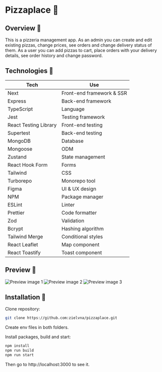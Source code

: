 # Pizzaplace 🍕

## Overview 📝

This is a pizzeria management app. As an admin you can create and edit existing pizzas, change prices, see orders and change delivery status of them. As a user you can add pizzas to cart, place orders with your delivery details, see order history and change password.

## Technologies 🔧

| Tech                  | Use                       |
| --------------------- | ------------------------- |
| Next                  | Front-end framework & SSR |
| Express               | Back-end framework        |
| TypeScript            | Language                  |
| Jest                  | Testing framework         |
| React Testing Library | Front-end testing         |
| Supertest             | Back-end testing          |
| MongoDB               | Database                  |
| Mongoose              | ODM                       |
| Zustand               | State management          |
| React Hook Form       | Forms                     |
| Tailwind              | CSS                       |
| Turborepo             | Monorepo tool             |
| Figma                 | UI & UX design            |
| NPM                   | Package manager           |
| ESLint                | Linter                    |
| Prettier              | Code formatter            |
| Zod                   | Validation                |
| Bcrypt                | Hashing algorithm         |
| Tailwind Merge        | Conditional styles        |
| React Leaflet         | Map component             |
| React Toastify        | Toast component           |

## Preview 👀

![Preview image 1](https://github.com/zielvna/pizzaplace/assets/102986585/72b7e2a4-fc5c-4e02-a0f7-2c9da6b84870)
![Preview image 2](https://github.com/zielvna/pizzaplace/assets/102986585/b139b676-83cf-4de2-9681-04365454e0b6)
![Preview image 3](https://github.com/zielvna/pizzaplace/assets/102986585/f2afef16-acb5-42c8-9250-f14bd04648b3)

## Installation 💾

Clone repository:

```bash
git clone https://github.com:zielvna/pizzaplace.git
```

Create env files in both folders.

Install packages, build and start:

```bash
npm install
npm run build
npm run start
```

Then go to http://localhost:3000 to see it.
